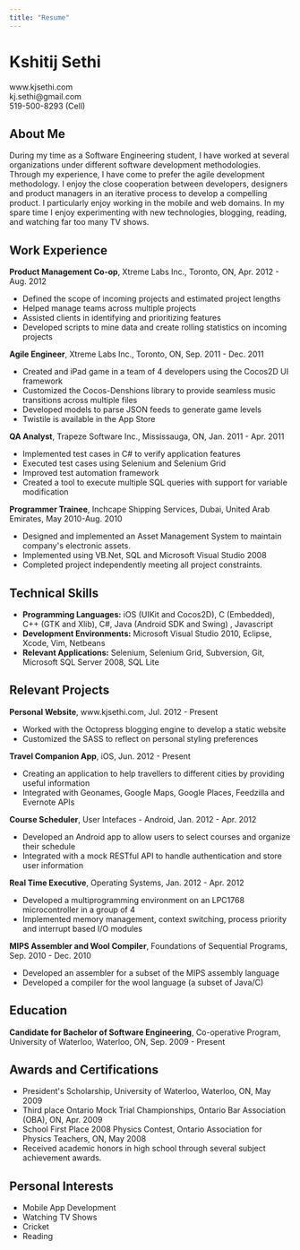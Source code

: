 ```yaml
---
title: "Resume"
---
```

<html>
<head>
<link href="{{ root_url }}/stylesheets/screen.css" media="screen, projection" rel="stylesheet" type="text/css">
<title>Resume - Kshitij Sethi</title>
</head>

<body>
<div class="resume">
<div class="header">
<h1>Kshitij Sethi</h1>
<p>
<div class="left">www.kjsethi.com</div>
<div class="right">kj.sethi@gmail.com</div> 
<div class="center">519-500-8293 (Cell)</div>
</p>
</div>

<div id="about" class="content">
<h2>About Me</h2>
<p>
During my time as a Software Engineering student, I have worked at several organizations under different software development methodologies.
Through my experience, I have come to prefer the agile development methodology.
I enjoy the close cooperation between developers, designers and product managers in an iterative process to develop a compelling product.
I particularly enjoy working in the mobile and web domains.
In my spare time I enjoy experimenting with new technologies, blogging, reading, and watching far too many TV shows.
</p>
</div>

<div id="work" class="content">
<h2>Work Experience</h2>
<p>
<b>Product Management Co-op</b>,
Xtreme Labs Inc., Toronto, ON, Apr. 2012 - Aug. 2012
<ul>
<li>Defined the scope of incoming projects and estimated project lengths</li>
<li>Helped manage teams across multiple projects</li>
<li>Assisted clients in identifying and prioritizing features</li>
<li>Developed scripts to mine data and create rolling statistics on incoming projects</li>
</ul>
</p>

<p>
<b>Agile Engineer</b>,
Xtreme Labs Inc., Toronto, ON, Sep. 2011 - Dec. 2011
<ul>
<li>Created and iPad game in a team of 4 developers using the Cocos2D UI framework</li>
<li>Customized the Cocos-Denshions library to provide seamless music transitions across multiple files</li>
<li>Developed models to parse JSON feeds to generate game levels</li>
<li>Twistile is available in the App Store</li>
</ul>
</p>

<p>
<b>QA Analyst</b>,
Trapeze Software Inc., Mississauga, ON, Jan. 2011 - Apr. 2011
<ul>
<li>Implemented test cases in C# to verify application features</li>
<li>Executed test cases using Selenium and Selenium Grid</li>
<li>Improved test automation framework</li>
<li>Created a tool to execute multiple SQL queries with support for variable modification</li>
</ul>
</p>

<p>
<b>Programmer Trainee</b>,
Inchcape Shipping Services, Dubai, United Arab Emirates, May 2010-Aug. 2010           
<ul>
<li>Designed and implemented an Asset Management System to maintain company's electronic assets.</li>
<li>Implemented using VB.Net, SQL and Microsoft Visual Studio 2008</li>
<li>Completed project independently meeting all project constraints.</li>
</ul>
</p>
<p>
</div>

<div id="tech" class="content">
<h2>Technical Skills</h2>
<p>
<ul>
<li><b>Programming Languages:</b> iOS (UIKit and Cocos2D), C (Embedded), C++ (GTK and Xlib), C#, Java (Android SDK and Swing) , Javascript</li>
<li><b>Development Environments:</b> Microsoft Visual Studio 2010, Eclipse, Xcode, Vim, Netbeans</li>
<li><b>Relevant Applications:</b> Selenium, Selenium Grid, Subversion, Git, Microsoft SQL Server 2008, SQL Lite</li>
</ul>
</p>
</div>

<div id="relevant_projects" class="content">
<h2>Relevant Projects</h2>

<p>
<b>Personal Website</b>, www.kjsethi.com, Jul. 2012 - Present
<ul>
<li>Worked with the Octopress blogging engine to develop a static website</li>
<li>Customized the SASS to reflect on personal styling preferences</li>
</li>
</ul>
</p>

<p>
<b>Travel Companion App</b>,
iOS, Jun. 2012 - Present
<ul>
<li>Creating an application to help travellers to different cities by providing useful information</li>
<li>Integrated with Geonames, Google Maps, Google Places, Feedzilla and Evernote APIs</li>
</ul>
</p>

<p>
<b>Course Scheduler</b>,
User Intefaces - Android, Jan. 2012 - Apr. 2012
<ul>
<li>Developed an Android app to allow users to select courses and organize their schedule</li>
<li>Integrated with a mock RESTful API to handle authentication and store user information</li>
</ul>
</p>

<p>
<b>Real Time Executive</b>,
Operating Systems, Jan. 2012 - Apr. 2012
<ul>
<li>Developed a multiprogramming environment on an LPC1768 microcontroller in a group of 4</li>
<li>Implemented memory management, context switching, process priority and interrupt based I/O modules</li>
</ul>
</p>

<p>
<b>MIPS Assembler and Wool Compiler</b>, 
Foundations of Sequential Programs, Sep. 2010 - Dec. 2010
<ul>
<li>Developed an assembler for a subset of the MIPS assembly language</li>
<li>Developed a compiler for the wool language (a subset of Java/C)</li>
</ul>
</p>

</div>

<div id="education" class="content">
<h2>Education</h2>
<p>
<b>Candidate for Bachelor of Software Engineering</b>, Co-operative Program, University of Waterloo, Waterloo, ON, Sep. 2009 - Present
</p>
</div>


<div id="awards" class="content">
<h2>Awards and Certifications</h2>
<p>
<ul>
<li>President's Scholarship, University of Waterloo, Waterloo, ON, May 2009</li>
<li>Third place Ontario Mock Trial Championships, Ontario Bar Association (OBA), ON, Apr. 2009</li>
<li>School First Place 2008 Physics Contest, Ontario Association for Physics Teachers, ON, May 2008</li>
<li>Received academic honors in high school through several subject achievement awards.</li>
</ul>
</p>
</div>

<div id="interests" class="content">
<h2>Personal Interests</h2>
<p>
<ul>
<li class="column1">Mobile App Development</li>
<li class="column1">Watching TV Shows</li>
<li class="column2 reset">Cricket</li>
<li class="column2">Reading</li> 
</ul>
</p>
</div>

</div>

</body>

</html>
